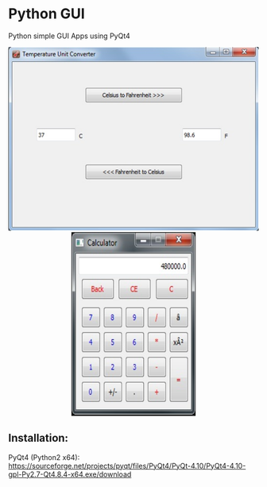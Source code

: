 # Python GUI 
Python simple GUI Apps using PyQt4

<p align="center">
  <img src="temperature_unit_converter.jpg" width=550 height=370>
  <img src="simple_calculator.jpg" width=250 height=370>
 </p> 
 
 
## Installation:

PyQt4 (Python2 x64):
https://sourceforge.net/projects/pyqt/files/PyQt4/PyQt-4.10/PyQt4-4.10-gpl-Py2.7-Qt4.8.4-x64.exe/download
